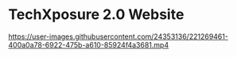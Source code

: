 # TechXposure 2.0 Website



https://user-images.githubusercontent.com/24353136/221269461-400a0a78-6922-475b-a610-85924f4a3681.mp4

